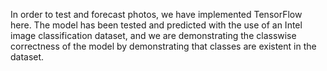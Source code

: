 In order to test and forecast photos, we have implemented TensorFlow here. The model has been tested and predicted with the use of an Intel image classification dataset, and we are demonstrating the classwise correctness of the model by demonstrating that classes are existent in the dataset. 
